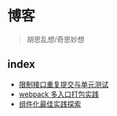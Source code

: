 # 博客

> 胡思乱想/奇思妙想

## index

-   [限制接口重复提交与单元测试](https://github.com/CC712/blog/blob/master/articles/unit%20Test%20for%20interface%20limit.md)
-   [webpack 多入口打包实践](https://github.com/CC712/blog/blob/master/articles/webpack%20multiple%20entries%20config%20practice.md)
- [组件化最佳实践探索](https://github.com/CC712/blog/blob/master/articles/what%20is%20the%20best%20practise%20of%20seperating%20components.md)